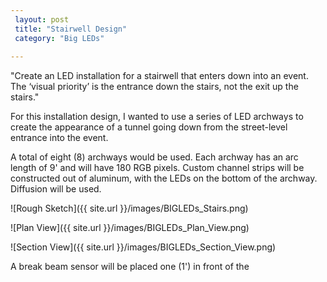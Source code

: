 ```yaml
---
 layout: post
 title: "Stairwell Design"
 category: "Big LEDs"
 
---
```


"Create an LED installation for a stairwell that enters down into an event. The ‘visual priority’ is the entrance down the stairs, not the exit up the stairs."

For this installation design, I wanted to use a series of LED archways to create the appearance of a tunnel going down from the street-level entrance into the event. 

A total of eight (8) archways would be used. Each archway has an arc length of 9' and will have 180 RGB pixels. 
Custom channel strips will be constructed out of aluminum, with the LEDs on the bottom of the archway. Diffusion will be used. 


![Rough Sketch]({{ site.url }}/images/BIGLEDs_Stairs.png)

![Plan View]({{ site.url }}/images/BIGLEDs_Plan_View.png)

![Section View]({{ site.url }}/images/BIGLEDs_Section_View.png)

A break beam sensor will be placed one (1') in front of the 










